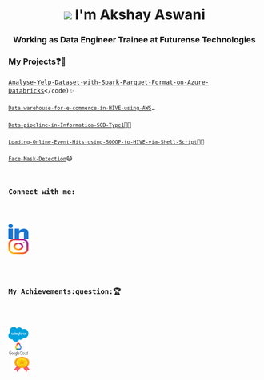 <h1 align="center"><img src="https://www.animatedimages.org/data/media/523/animated-hello-image-0007.gif" width="30px"> I'm Akshay Aswani</h1>
<h3 align="center">Working as Data Engineer Trainee at Futurense Technologies</h3>


### My Projects:question::rocket:
<code>[Analyse-Yelp-Dataset-with-Spark-Parquet-Format-on-Azure-Databricks](https://github.com/aaswani365/Analyse-Yelp-Dataset-with-Spark-Parquet-Format-on-Azure-Databricks)</code)✨    
<code>[Data-warehouse-for-e-commerce-in-HIVE-using-AWS](https://github.com/aaswani365/Data-warehouse-for-e-commerce-in-HIVE-using-AWS)</code>☁️   
<code>[Data-pipeline-in-Informatica-SCD-Type1](https://github.com/aaswani365/Data-pipeline-in-Informatica-SCD-Type1)</code>🧑‍💻    
<code>[Loading-Online-Event-Hits-using-SQOOP-to-HIVE-via-Shell-Script](https://github.com/aaswani365/Loading-Online-Event-Hits-using-SQOOP-to-HIVE-via-Shell-Script)</code>🧑‍💻      
<code>[Face-Mask-Detection](https://github.com/aaswani365/Face-Mask-Detection)</code>:mask:   

<h3 align="left">Connect with me:</h3>
<p align="left">
<a href="https://www.linkedin.com/in/akshay-aswani-ikka" target="blank"><img align="center" src="https://github.com/aaswani365/aaswani365/blob/main/src/images/icons/Social/linked-in-alt.svg" alt="aaswani365" height="30" width="40" /></a>
<a href="https://www.instagram.com/_akki_2089_" target="blank"><img align="center" src="https://github.com/aaswani365/aaswani365/blob/main/src/images/icons/Social/instagram.svg" alt="aaswani365" height="30" width="40" /></a>
</p>

<h3 align="left">My Achievements:question:🏆</h3>
<p align="left">
<a href="https://trailblazer.me/id/akki2089" target="blank"><img align="center" src="https://github.com/aaswani365/aaswani365/blob/main/src/images/icons/Social/salesforca.svg" alt="aaswani365" height="30" width="40" /></a>
<a href="https://www.cloudskillsboost.google/public_profiles/db99eb93-fc0b-46d7-bd30-4ad1c229aa8b" target="blank"><img align="center" src="https://github.com/aaswani365/aaswani365/blob/main/src/images/icons/Social/google_cloud.svg" alt="aaswani365" height="30" width="40" /></a>
 <a href="https://www.credly.com/users/akshay-aswani.5ff8f319" target="blank"><img align="center" src="https://github.com/aaswani365/aaswani365/blob/main/src/images/icons/Social/medal.png" alt="aaswani365" height="30" width="40" /></a>
